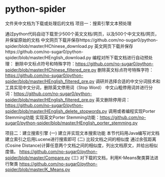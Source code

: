# python-spider
文件夹中文档为下载或处理后的文档
项目一：搜索引擎文本预处理 

通过python代码自动下载至少500个英文文档/网页，以及500个中文文档/网页，并保留原始的文档
   中文网页下载并保存https://github.com/no-sugar0/python-spider/blob/master/HChinese_download.py
   英文网页下载并保存https://github.com/no-sugar0/python-spider/blob/master/HEnglish_download.py
编程对所下载文档进行自动预处理： 
   删除中文标点符号和特殊字符：https://github.com/no-sugar0/python-spider/blob/master/HChinese_filtered_pre.py
   删除英文标点符号特殊字符：https://github.com/no-sugar0/python-spider/blob/master/HEnglish_filtered_pre.py
调研并选择合适的中文分词技术和工具实现中文分词，删除英文停用词（Stop Word）
   中文山粗停用词并进行分词：https://github.com/no-sugar0/python-spider/blob/master/HEnglish_filtered_pre.py
   英文删除停用词：https://github.com/no-sugar0/python-spider/blob/master/HEnglish_delete_stopwords.py
调用或者编程实现Porter Stemming功能
   实现英文Porter Stemming功能：https://github.com/no-sugar0/python-spider/blob/master/HEnglish_porter_stemming.py

项目二：建立搜索引擎
(一)	建立并实现文本搜索功能
     本节代码用Java编写对文档建立索引之后用Lucene进行搜索即可
(二)	比较文档之间的相似度
    通过余弦距离(Cosine Distance)计算任意两个文档之间的相似度，列出文档原文，并给出相似度值。
    https://github.com/no-sugar0/python-spider/blob/master/Compare.py
(三)	对下载的文档，利用K-Means聚类算法进行聚类
    https://github.com/no-sugar0/python-spider/blob/master/K_Means.py




